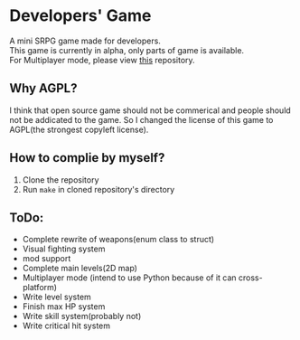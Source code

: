 # Developers' Game
A mini SRPG game made for developers.  
This game is currently in alpha, only parts of game is available.  
For Multiplayer mode, please view [this](https://github.com/g1thubhack3r/DevelopersGameMultiplayer) repository.  
## Why AGPL?
I think that open source game should not be commerical and people should not be addicated to the game.
So I changed the license of this game to AGPL(the strongest copyleft license).
## How to complie by myself?
1. Clone the repository
2. Run `make` in cloned repository's directory
## ToDo:
- Complete rewrite of weapons(enum class to struct)
- Visual fighting system
- mod support
- Complete main levels(2D map)
- Multiplayer mode (intend to use Python because of it can cross-platform)
- Write level system
- Finish max HP system
- Write skill system(probably not)
- Write critical hit system
